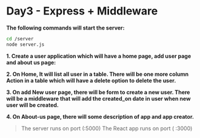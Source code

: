 # Day3 - Express + Middleware
**The following commands will start the server:**
```sh
cd /server
node server.js
```
**1. Create a user application which will have a home page, add user page and about us page:**

**2. On Home, It will list all user in a table. There will be one more column Action in a table which will have a delete option to delete the user.**

**3. On add New user page, there will be form to create a new user. There will be a middleware that will add the created_on date in user when new user will be created.**

**4. On About-us page, there will some description of app and app creator.**

>The server runs on port (:5000)
>The React app runs on port ( :3000)
